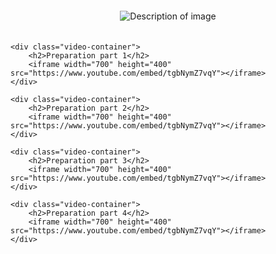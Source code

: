 <html lang="en">
<head>
    <meta charset="UTF-8">
    <meta name="viewport" content="width=device-width, initial-scale=1.0">
    <title>Embedded Image and Videos</title>
    <style>
        .image-container {
            text-align: center;
            padding: 20px;
        }
        .image-container img {
            max-width: 35%;
            height: auto;
        }
        .video-container {
            text-align: center;
            margin: 20px 0;
        }
        .video-container h2 {
            margin-bottom: 10px;
        }
    </style>
</head>
<body>
    <div class="image-container">
        <img src="https://i.ibb.co/t4dBqr9/26015241-c430-4b73-926a-4c46642063f0-removebg.png" alt="Description of image">
    </div>

    <div class="video-container">
        <h2>Preparation part 1</h2>
        <iframe width="700" height="400" src="https://www.youtube.com/embed/tgbNymZ7vqY"></iframe>
    </div>
    
    <div class="video-container">
        <h2>Preparation part 2</h2>
        <iframe width="700" height="400" src="https://www.youtube.com/embed/tgbNymZ7vqY"></iframe>
    </div>

    <div class="video-container">
        <h2>Preparation part 3</h2>
        <iframe width="700" height="400" src="https://www.youtube.com/embed/tgbNymZ7vqY"></iframe>
    </div>

    <div class="video-container">
        <h2>Preparation part 4</h2>
        <iframe width="700" height="400" src="https://www.youtube.com/embed/tgbNymZ7vqY"></iframe>
    </div>
